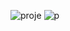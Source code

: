 ![proje](https://user-images.githubusercontent.com/115655995/236645252-6a9d005f-80cb-4bb7-976f-db2270cb80b1.jpeg)
![p](https://user-images.githubusercontent.com/115655995/236679638-4364322e-7b14-45b2-a545-58cab2a9551f.jpeg)

